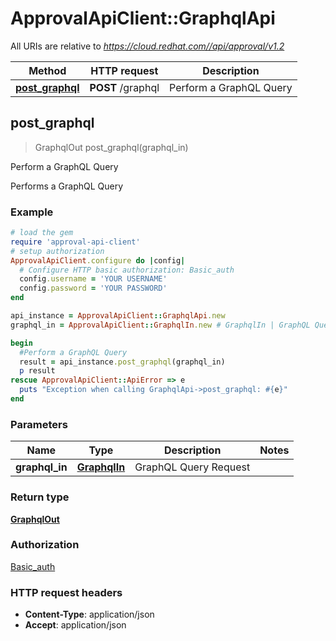 # ApprovalApiClient::GraphqlApi

All URIs are relative to *https://cloud.redhat.com//api/approval/v1.2*

Method | HTTP request | Description
------------- | ------------- | -------------
[**post_graphql**](GraphqlApi.md#post_graphql) | **POST** /graphql | Perform a GraphQL Query



## post_graphql

> GraphqlOut post_graphql(graphql_in)

Perform a GraphQL Query

Performs a GraphQL Query

### Example

```ruby
# load the gem
require 'approval-api-client'
# setup authorization
ApprovalApiClient.configure do |config|
  # Configure HTTP basic authorization: Basic_auth
  config.username = 'YOUR USERNAME'
  config.password = 'YOUR PASSWORD'
end

api_instance = ApprovalApiClient::GraphqlApi.new
graphql_in = ApprovalApiClient::GraphqlIn.new # GraphqlIn | GraphQL Query Request

begin
  #Perform a GraphQL Query
  result = api_instance.post_graphql(graphql_in)
  p result
rescue ApprovalApiClient::ApiError => e
  puts "Exception when calling GraphqlApi->post_graphql: #{e}"
end
```

### Parameters


Name | Type | Description  | Notes
------------- | ------------- | ------------- | -------------
 **graphql_in** | [**GraphqlIn**](GraphqlIn.md)| GraphQL Query Request | 

### Return type

[**GraphqlOut**](GraphqlOut.md)

### Authorization

[Basic_auth](../README.md#Basic_auth)

### HTTP request headers

- **Content-Type**: application/json
- **Accept**: application/json

